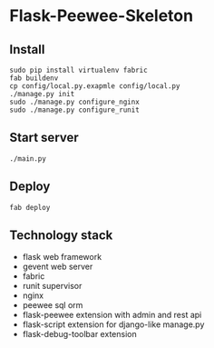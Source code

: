 Flask-Peewee-Skeleton
=====================

Install
-------
    sudo pip install virtualenv fabric
    fab buildenv
    cp config/local.py.exapmle config/local.py
    ./manage.py init
    sudo ./manage.py configure_nginx
    sudo ./manage.py configure_runit

Start server
------------
    ./main.py

Deploy
------
    fab deploy


Technology stack
----------------
- flask web framework
- gevent web server
- fabric
- runit supervisor
- nginx
- peewee sql orm
- flask-peewee extension with admin and rest api
- flask-script extension for django-like manage.py
- flask-debug-toolbar extension

